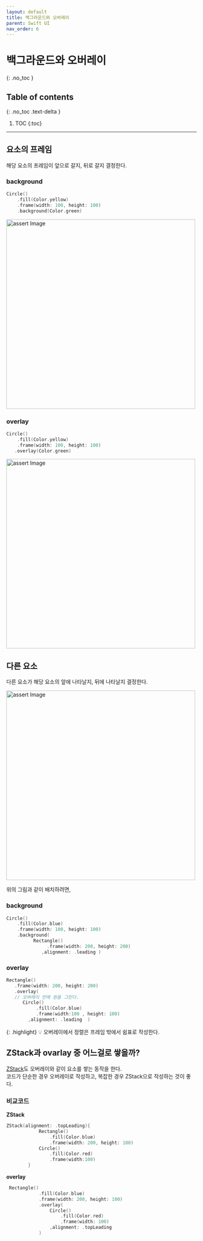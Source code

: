 ```yaml
---
layout: default
title: 백그라운드와 오버레이 
parent: Swift UI
nav_order: 6
---
```



# 백그라운드와 오버레이 
{: .no_toc }


## Table of contents
{: .no_toc .text-delta }

1. TOC
{:toc}

---


## 요소의 프레임 

해당 요소의 프레임이 앞으로 갈지, 뒤로 갈지 결정한다. 

### background

```swift
Circle()
    .fill(Color.yellow)
    .frame(width: 100, height: 100)
    .background(Color.green)
```

<img src="../../../assets/images/background.png" alt="assert Image" aria-label="assert Image" width="500" height="500">

### overlay 

```swift
Circle()
    .fill(Color.yellow)
    .frame(width: 100, height: 100)
   .overlay(Color.green)
```

<img src="../../../assets/images/overlay.png" alt="assert Image" aria-label="assert Image" width="500" height="500">


## 다른 요소 

다른 요소가 해당 요소의 앞에 나타날지, 뒤에 나타날지 결정한다. 

<img src="../../../assets/images/background-overlay.png" alt="assert Image" aria-label="assert Image" width="500" height="500">

위의 그림과 같이 배치하려면, 

### background 

```swift
Circle()
    .fill(Color.blue)
    .frame(width: 100, height: 100)
    .background(
          Rectangle()
               .frame(width: 200, height: 200)
             ,alignment: .leading )
```

### overlay 

```swift
Rectangle()
   .frame(width: 200, height: 200)
   .overlay(
   // 오버레이 안에 원을 그린다. 
      Circle()
           .fill(Color.blue)
           .frame(width:100 , height: 100)
        ,alignment: .leading  ) 
```

{: .highlight}
💡 오버레이에서 정렬은 프레임 밖에서 쉼표로 작성한다. 


## ZStack과 ovarlay 중 어느걸로 쌓을까? 

[ZStack](https://chaemina.github.io/docs/swiftUI/stack)도 오버레이와 같이 요소를 쌓는 동작을 한다. <br/>
코드가 단순한 경우 오버레이로 작성하고, 복잡한 경우 ZStack으로 작성하는 것이 좋다. 

### 비교코드 

**ZStack**

```swift
ZStack(alignment: .topLeading){
            Rectangle()
                .fill(Color.blue)
                .frame(width: 200, height: 100)
            Circle()
                .fill(Color.red)
                .frame(width:100)
        }
```

**overlay**

```swift
 Rectangle()
            .fill(Color.blue)
            .frame(width: 200, height: 100)
            .overlay(
                Circle()
                    .fill(Color.red)
                    .frame(width: 100)
                ,alignment: .topLeading
            )
```
